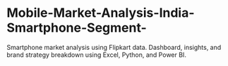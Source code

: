 # Mobile-Market-Analysis-India-Smartphone-Segment-
Smartphone market analysis using Flipkart data. Dashboard, insights, and brand strategy breakdown using Excel, Python, and Power BI.
